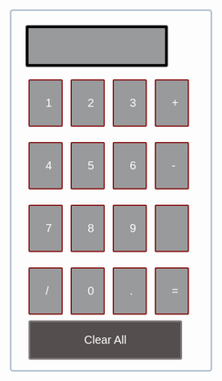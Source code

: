 <!DOCTYPE html>
 <html lang="en">                                                                                                                                                   <head>
<title> JavaScript Calculator </title>
<style>
#clear{
    width: 270px;
    border: 3px solid rgb(127, 123, 123); 
    border-radius: 3px;
    padding: 20px;
    background-color: #554e4e; 
    color: white; 
}
.form {
    width: 300px;
    height: 580px;
    margin: auto;
    border: 3px solid rgb(186, 197, 210); 
    border-radius: 5px;
    padding: 25px;
}
input {
    width: 20px;
    background-color: #5f6063a0; 
    color: rgb(255, 253, 253);
    border: 2px solid rgb(132, 13, 13); 
    border-radius: 2px;
    padding: 28px;
    margin: 5px;
    font-size: 20px;
}
#calc{
    width: 250px;
    border: 5px solid black; 
    border-radius: 3px;
    padding: 20px;
    margin: auto;
}
</style>
</head>
<body>
    <div class="form">
<form name="form1">
    <!-- This input box shows the button pressed by the user in calculator. -->
  <input id="calc" type="text" name="answer"> <br> <br>
  <!-- Display the calculator button on the screen. -->
  <!-- onclick() function display the number pressed by the user. -->
  <input type="button" value="1" onclick="form1.answer.value += '1' ">
  <input type="button" value="2" onclick="form1.answer.value += '2' ">
  <input type="button" value="3" onclick="form1.answer.value += '3' ">
  <input type="button" value="+" onclick="form1.answer.value += '+' ">
  <br> <br>
  <input type="button" value="4" onclick="form1.answer.value += '4' ">
  <input type="button" value="5" onclick="form1.answer.value += '5' ">
  <input type="button" value="6" onclick="form1.answer.value += '6' ">
  <input type="button" value="-" onclick="form1.answer.value += '-' ">
  <br> <br>
  <input type="button" value="7" onclick="form1.answer.value += '7' ">
  <input type="button" value="8" onclick="form1.answer.value += '8' ">
  <input type="button" value="9" onclick="form1.answer.value += '9' ">
  <input type="button" value="" onclick="form1.answer.value += '' ">
  <br> <br>
  <input type="button" value="/" onclick="form1.answer.value += '/' ">
  <input type="button" value="0" onclick="form1.answer.value += '0' ">
  <input type="button" value="." onclick="form1.answer.value += '.' ">
  <!-- When we click on the '=' button, the onclick() shows the sum results on the calculator screen. -->
  <input type="button" value="=" onclick="form1.answer.value = eval(form1.answer.value) ">
  <br>
  <!-- Use cancel button to erase all data entered by the user. -->
  <input type="button" value="Clear All" onclick="form1.answer.value = '' " id="clear" >
  <br>
</form>
</div>
</body>
</html>
